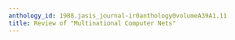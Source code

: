 ```yaml
---
anthology_id: 1988.jasis_journal-ir0anthology0volumeA39A1.11
title: Review of "Multinational Computer Nets"
---
```

